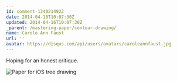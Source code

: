 ```yaml
---
id: comment-1340214922
date: 2014-04-16T10:07:30Z
updated: 2014-04-16T10:07:30Z
_parent: /mastering-paper/contour-drawing/
name: Carole Ann Faust
url: ''
avatar: https://disqus.com/api/users/avatars/caroleannfaust.jpg
---
```


Hoping for an honest critique.

![Paper for iOS tree drawing](https://a.disquscdn.com/uploads/mediaembed/images/955/6709/original.jpg)
